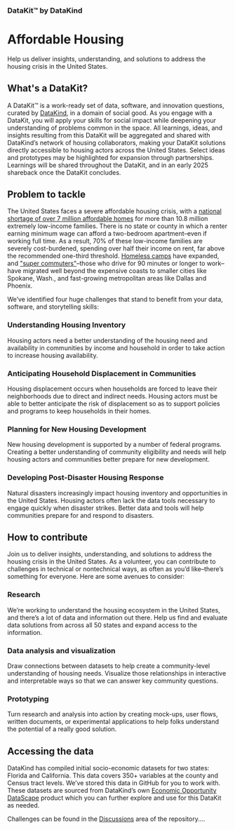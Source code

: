 ### DataKit™ by DataKind
# Affordable Housing
Help us deliver insights, understanding, and solutions to address the housing crisis in the United States.

## What's a DataKit?
A DataKit™ is a work-ready set of data, software, and innovation questions, curated by [DataKind](https://www.datakind.org/), in a domain of social good.  As you engage with a DataKit, you will apply your skills for social impact while deepening your understanding of problems common in the space. All learnings, ideas, and insights resulting from this DataKit will be aggregated and shared with DataKind’s network of housing collaborators, making your DataKit solutions directly accessible to housing actors across the United States. Select ideas and prototypes may be highlighted for expansion through partnerships. Learnings will be shared throughout the DataKit, and in an early 2025 shareback once the DataKit concludes.

## Problem to tackle
The United States faces a severe affordable housing crisis, with a [national shortage of over 7 million affordable homes](https://nlihc.org/explore-issues/why-we-care/problem) for more than 10.8 million extremely low-income families. There is no state or county in which a renter earning minimum wage can afford a two-bedroom apartment–even if working full time. As a result, 70% of these low-income families are severely cost-burdened, spending over half their income on rent, far above the recommended one-third threshold. [Homeless camps](https://www.nytimes.com/2023/02/03/business/economy/us-homeless-population-count.html) have expanded, and ["super commuters"](https://www.nytimes.com/2024/03/27/briefing/affordable-housing-crisis.html?unlocked_article_code=1.I04.L81I.jbtJBTVGU-9n&smid=url-share)–those who drive for 90 minutes or longer to work–have migrated well beyond the expensive coasts to smaller cities like Spokane, Wash., and fast-growing metropolitan areas like Dallas and Phoenix.

We’ve identified four huge challenges that stand to benefit from your data, software, and storytelling skills:

### Understanding Housing Inventory
Housing actors need a better understanding of the housing need and availability in communities by income and household in order to take action to increase housing availability. 

### Anticipating Household Displacement in Communities
Housing displacement occurs when households are forced to leave their neighborhoods due to direct and indirect needs. Housing actors must be able to better anticipate the risk of displacement so as to support policies and programs to keep households in their homes.

### Planning for New Housing Development
New housing development is supported by a number of federal programs. Creating a better understanding of community eligibility and needs will help housing actors and communities better prepare for new development.

### Developing Post-Disaster Housing Response
Natural disasters increasingly impact housing inventory and opportunities in the United States. Housing actors often lack the data tools necessary to engage quickly when disaster strikes. Better data and tools will help communities prepare for and respond to disasters.

## How to contribute
Join us to deliver insights, understanding, and solutions to address the housing crisis in the United States. As a volunteer, you can contribute to challenges in technical or nontechnical ways, as often as you’d like–there’s something for everyone. Here are some avenues to consider:

### Research
We’re working to understand the housing ecosystem in the United States, and there’s a lot of data and information out there. Help us find and evaluate data solutions from across all 50 states and expand access to the information.  

### Data analysis and visualization
Draw connections between datasets to help create a community-level understanding of housing needs. Visualize those relationships in interactive and interpretable ways so that we can answer key community questions.   

### Prototyping
Turn research and analysis into action by creating mock-ups, user flows, written documents, or experimental applications to help folks understand the potential of a really good solution. 

## Accessing the data
DataKind has compiled initial socio-economic datasets for two states: Florida and California. This data covers 350+ variables at the county and Census tract levels. We’ve stored this data in GitHub for you to work with. These datasets are sourced from DataKind’s own [Economic Opportunity DataScape](https://eodatascape.datakind.org/) product which you can further explore and use for this DataKit as needed.

Challenges can be found in the [Discussions](https://github.com/datakind/datakit-housing-event/discussions) area of the repository....